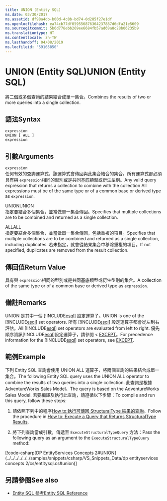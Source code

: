 ```yaml
---
title: UNION (Entity SQL)
ms.date: 03/30/2017
ms.assetid: df98a4db-b00d-4c8b-bd74-0d285f27e1df
ms.openlocfilehash: ea74cb77df059556876364237887d6dfa21e5609
ms.sourcegitcommit: 5b6d778ebb269ee6684fb57ad69a8c28b06235b9
ms.translationtype: HT
ms.contentlocale: zh-TW
ms.lasthandoff: 04/08/2019
ms.locfileid: "59165850"
---
```

# <a name="union-entity-sql"></a><span data-ttu-id="e1bed-102">UNION (Entity SQL)</span><span class="sxs-lookup"><span data-stu-id="e1bed-102">UNION (Entity SQL)</span></span>
<span data-ttu-id="e1bed-103">將二個或多個查詢的結果結合成單一集合。</span><span class="sxs-lookup"><span data-stu-id="e1bed-103">Combines the results of two or more queries into a single collection.</span></span>  
  
## <a name="syntax"></a><span data-ttu-id="e1bed-104">語法</span><span class="sxs-lookup"><span data-stu-id="e1bed-104">Syntax</span></span>  
  
```  
expression  
UNION [ ALL ]  
expression  
```  
  
## <a name="arguments"></a><span data-ttu-id="e1bed-105">引數</span><span class="sxs-lookup"><span data-stu-id="e1bed-105">Arguments</span></span>  
 `expression`  
 <span data-ttu-id="e1bed-106">任何有效的查詢運算式，該運算式會傳回與此集合結合的集合。所有運算式都必須具有與 `expression`相同的型別或是共同基底類型或衍生型別。</span><span class="sxs-lookup"><span data-stu-id="e1bed-106">Any valid query expression that returns a collection to combine with the collection All expressions must be of the same type or of a common base or derived type as `expression`.</span></span>  
  
 <span data-ttu-id="e1bed-107">UNION</span><span class="sxs-lookup"><span data-stu-id="e1bed-107">UNION</span></span>  
 <span data-ttu-id="e1bed-108">指定要結合多個集合，並當做單一集合傳回。</span><span class="sxs-lookup"><span data-stu-id="e1bed-108">Specifies that multiple collections are to be combined and returned as a single collection.</span></span>  
  
 <span data-ttu-id="e1bed-109">ALL</span><span class="sxs-lookup"><span data-stu-id="e1bed-109">ALL</span></span>  
 <span data-ttu-id="e1bed-110">指定要結合多個集合，並當做單一集合傳回，包括重複的項目。</span><span class="sxs-lookup"><span data-stu-id="e1bed-110">Specifies that multiple collections are to be combined and returned as a single collection, including duplicates.</span></span> <span data-ttu-id="e1bed-111">若未指定，就會從結果集合中移除重複的項目。</span><span class="sxs-lookup"><span data-stu-id="e1bed-111">If not specified, duplicates are removed from the result collection.</span></span>  
  
## <a name="return-value"></a><span data-ttu-id="e1bed-112">傳回值</span><span class="sxs-lookup"><span data-stu-id="e1bed-112">Return Value</span></span>  
 <span data-ttu-id="e1bed-113">具有與 `expression`相同的型別或是共同基底類型或衍生型別的集合。</span><span class="sxs-lookup"><span data-stu-id="e1bed-113">A collection of the same type or of a common base or derived type as `expression`.</span></span>  
  
## <a name="remarks"></a><span data-ttu-id="e1bed-114">備註</span><span class="sxs-lookup"><span data-stu-id="e1bed-114">Remarks</span></span>  
 <span data-ttu-id="e1bed-115">UNION 是其中一個 [!INCLUDE[esql](../../../../../../includes/esql-md.md)] 設定運算子。</span><span class="sxs-lookup"><span data-stu-id="e1bed-115">UNION is one of the [!INCLUDE[esql](../../../../../../includes/esql-md.md)] set operators.</span></span> <span data-ttu-id="e1bed-116">所有 [!INCLUDE[esql](../../../../../../includes/esql-md.md)] 設定運算子都會從左到右評估。</span><span class="sxs-lookup"><span data-stu-id="e1bed-116">All [!INCLUDE[esql](../../../../../../includes/esql-md.md)] set operators are evaluated from left to right.</span></span> <span data-ttu-id="e1bed-117">優先順序資訊[!INCLUDE[esql](../../../../../../includes/esql-md.md)]設定運算子，請參閱 < [EXCEPT](../../../../../../docs/framework/data/adonet/ef/language-reference/except-entity-sql.md)。</span><span class="sxs-lookup"><span data-stu-id="e1bed-117">For precedence information for the [!INCLUDE[esql](../../../../../../includes/esql-md.md)] set operators, see [EXCEPT](../../../../../../docs/framework/data/adonet/ef/language-reference/except-entity-sql.md).</span></span>  
  
## <a name="example"></a><span data-ttu-id="e1bed-118">範例</span><span class="sxs-lookup"><span data-stu-id="e1bed-118">Example</span></span>  
 <span data-ttu-id="e1bed-119">下列 Entity SQL 查詢會使用 UNION ALL 運算子，將兩個查詢的結果結合成單一集合。</span><span class="sxs-lookup"><span data-stu-id="e1bed-119">The following Entity SQL query uses the UNION ALL operator to combine the results of two queries into a single collection.</span></span> <span data-ttu-id="e1bed-120">此查詢是根據 AdventureWorks Sales Model。</span><span class="sxs-lookup"><span data-stu-id="e1bed-120">The query is based on the AdventureWorks Sales Model.</span></span> <span data-ttu-id="e1bed-121">若要編譯及執行此查詢，請遵循以下步驟：</span><span class="sxs-lookup"><span data-stu-id="e1bed-121">To compile and run this query, follow these steps:</span></span>  
  
1.  <span data-ttu-id="e1bed-122">請依照下列中的程序[How to:執行可傳回 StructuralType 結果的查詢](../../../../../../docs/framework/data/adonet/ef/how-to-execute-a-query-that-returns-structuraltype-results.md)。</span><span class="sxs-lookup"><span data-stu-id="e1bed-122">Follow the procedure in [How to: Execute a Query that Returns StructuralType Results](../../../../../../docs/framework/data/adonet/ef/how-to-execute-a-query-that-returns-structuraltype-results.md).</span></span>  
  
2.  <span data-ttu-id="e1bed-123">將下列查詢當成引數，傳遞至 `ExecuteStructuralTypeQuery` 方法：</span><span class="sxs-lookup"><span data-stu-id="e1bed-123">Pass the following query as an argument to the `ExecuteStructuralTypeQuery` method:</span></span>  
  
 [!code-csharp[DP EntityServices Concepts 2#UNION](../../../../../../samples/snippets/csharp/VS_Snippets_Data/dp entityservices concepts 2/cs/entitysql.cs#union)]  
  
## <a name="see-also"></a><span data-ttu-id="e1bed-124">另請參閱</span><span class="sxs-lookup"><span data-stu-id="e1bed-124">See also</span></span>

- [<span data-ttu-id="e1bed-125">Entity SQL 參考</span><span class="sxs-lookup"><span data-stu-id="e1bed-125">Entity SQL Reference</span></span>](../../../../../../docs/framework/data/adonet/ef/language-reference/entity-sql-reference.md)
